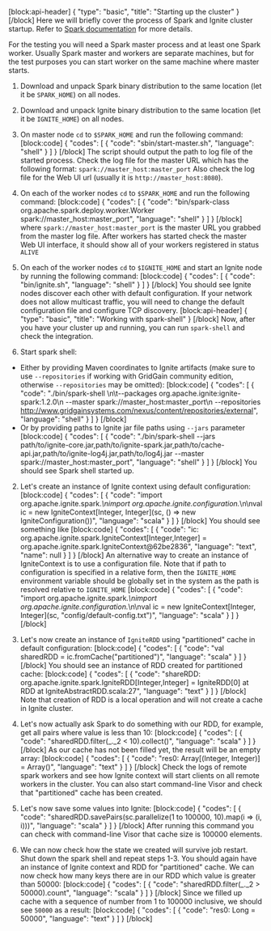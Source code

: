 [block:api-header]
{
  "type": "basic",
  "title": "Starting up the cluster"
}
[/block]
Here we will briefly cover the process of Spark and Ignite cluster startup. Refer to [Spark documentation](https://spark.apache.org/docs/latest/) for more details.

For the testing you will need a Spark master process and at least one Spark worker. Usually Spark master and workers are separate machines, but for the test purposes you can start worker on the same machine where master starts.

1. Download and unpack Spark binary distribution to the same location (let it be `SPARK_HOME`) on all nodes.
3. Download and unpack Ignite binary distribution to the same location (let it be `IGNITE_HOME`) on all nodes.
3. On master node `cd` to `$SPARK_HOME` and run the following command:
[block:code]
{
  "codes": [
    {
      "code": "sbin/start-master.sh",
      "language": "shell"
    }
  ]
}
[/block]
The script should output the path to log file of the started process. Check the log file for the master URL which has the following format: `spark://master_host:master_port` Also check the log file for the Web UI url (usually it is `http://master_host:8080`).

4. On each of the worker nodes `cd` to `$SPARK_HOME` and run the following command:
[block:code]
{
  "codes": [
    {
      "code": "bin/spark-class org.apache.spark.deploy.worker.Worker spark://master_host:master_port",
      "language": "shell"
    }
  ]
}
[/block]
where `spark://master_host:master_port` is the master URL you grabbed from the master log file. After workers has started check the master Web UI interface, it should show all of your workers registered in status `ALIVE`

5. On each of the worker nodes `cd` to `$IGNITE_HOME` and start an Ignite node by running the following command:
[block:code]
{
  "codes": [
    {
      "code": "bin/ignite.sh",
      "language": "shell"
    }
  ]
}
[/block]
You should see Ignite nodes discover each other with default configuration. If your network does not allow multicast traffic, you will need to change the default configuration file and configure TCP discovery.
[block:api-header]
{
  "type": "basic",
  "title": "Working with spark-shell"
}
[/block]
Now, after you have your cluster up and running, you can run `spark-shell` and check the integration.

1. Start spark shell:
 
- Either by providing Maven coordinates to Ignite artifacts (make sure to use `--repositories` if working with GridGain community edition, otherwise `--repositories` may be omitted):
[block:code]
{
  "codes": [
    {
      "code": "./bin/spark-shell \n\t--packages org.apache.ignite:ignite-spark:1.2.0\n  --master spark://master_host:master_port\n  --repositories http://www.gridgainsystems.com/nexus/content/repositories/external",
      "language": "shell"
    }
  ]
}
[/block]
- Or by providing paths to Ignite jar file paths using `--jars` parameter
[block:code]
{
  "codes": [
    {
      "code": "./bin/spark-shell --jars path/to/ignite-core.jar,path/to/ignite-spark.jar,path/to/cache-api.jar,path/to/ignite-log4j.jar,path/to/log4j.jar --master spark://master_host:master_port",
      "language": "shell"
    }
  ]
}
[/block]
You should see Spark shell started up. 

2. Let's create an instance of Ignite context using default configuration:
[block:code]
{
  "codes": [
    {
      "code": "import org.apache.ignite.spark._\nimport org.apache.ignite.configuration._\n\nval ic = new IgniteContext[Integer, Integer](sc, () => new IgniteConfiguration())",
      "language": "scala"
    }
  ]
}
[/block]
You should see something like 
[block:code]
{
  "codes": [
    {
      "code": "ic: org.apache.ignite.spark.IgniteContext[Integer,Integer] = org.apache.ignite.spark.IgniteContext@62be2836",
      "language": "text",
      "name": null
    }
  ]
}
[/block]
An alternative way to create an instance of IgniteContext is to use a configuration file. Note that if path to configuration is specified in a relative form, then the `IGNITE_HOME` environment variable should be globally set in the system as the path is resolved relative to `IGNITE_HOME`
[block:code]
{
  "codes": [
    {
      "code": "import org.apache.ignite.spark._\nimport org.apache.ignite.configuration._\n\nval ic = new IgniteContext[Integer, Integer](sc, \"config/default-config.txt\")",
      "language": "scala"
    }
  ]
}
[/block]
3. Let's now create an instance of `IgniteRDD` using "partitioned" cache in default configuration:
[block:code]
{
  "codes": [
    {
      "code": "val sharedRDD = ic.fromCache(\"partitioned\")",
      "language": "scala"
    }
  ]
}
[/block]
You should see an instance of RDD created for partitioned cache:
[block:code]
{
  "codes": [
    {
      "code": "shareRDD: org.apache.ignite.spark.IgniteRDD[Integer,Integer] = IgniteRDD[0] at RDD at IgniteAbstractRDD.scala:27",
      "language": "text"
    }
  ]
}
[/block]
Note that creation of RDD is a local operation and will not create a cache in Ignite cluster. 

4. Let's now actually ask Spark to do something with our RDD, for example, get all pairs where value is less than 10:
[block:code]
{
  "codes": [
    {
      "code": "sharedRDD.filter(_._2 < 10).collect()",
      "language": "scala"
    }
  ]
}
[/block]
As our cache has not been filled yet, the result will be an empty array:
[block:code]
{
  "codes": [
    {
      "code": "res0: Array[(Integer, Integer)] = Array()",
      "language": "text"
    }
  ]
}
[/block]
Check the logs of remote spark workers and see how Ignite context will start clients on all remote workers in the cluster. You can also start command-line Visor and check that "partitioned" cache has been created.

5. Let's now save some values into Ignite:
[block:code]
{
  "codes": [
    {
      "code": "sharedRDD.savePairs(sc.parallelize(1 to 100000, 10).map(i => (i, i)))",
      "language": "scala"
    }
  ]
}
[/block]
After running this command you can check with command-line Visor that cache size is 100000 elements. 

6. We can now check how the state we created will survive job restart. Shut down the spark shell and repeat steps 1-3. You should again have an instance of Ignite context and RDD for "partitioned" cache. We can now check how many keys there are in our RDD which value is greater than 50000:
[block:code]
{
  "codes": [
    {
      "code": "sharedRDD.filter(_._2 > 50000).count",
      "language": "scala"
    }
  ]
}
[/block]
Since we filled up cache with a sequence of number from 1 to 100000 inclusive, we should see `50000` as a result:
[block:code]
{
  "codes": [
    {
      "code": "res0: Long = 50000",
      "language": "text"
    }
  ]
}
[/block]